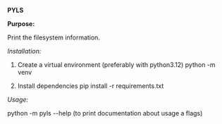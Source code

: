 **PYLS**

**Purpose:**

Print the filesystem information.

*Installation:*

1. Create a virtual environment (preferably with python3.12)
  python -m venv <env-name>

2. Install dependencies
   pip install -r requirements.txt

*Usage:*

python -m pyls --help (to print documentation about usage a flags)


